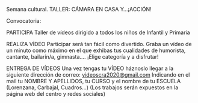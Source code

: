 Semana cultural.
TALLER: CÁMARA EN CASA Y…¡ACCIÓN!

Convocatoria:

PARTICIPA
Taller de vídeos dirigido a todos los niños de Infantil y
Primaria

REALIZA VÍDEO
Participar será tan fácil como divertido. Graba un vídeo de
un minuto como máximo en el que exhibas tus cualidades
de humorista, cantante, bailarín/a, gimnasta….
¡Elige categoría y a disfrutar!

ENTREGA DE VÍDEOS
Una vez tengas tu VÍDEO háznoslo llegar a la siguiente
dirección de correo:
videoscra2020@gmail.com
Indicando en el mail tu NOMBRE Y APELLIDOS, tu CURSO y el
nombre de tu ESCUELA (Lorenzana, Carbajal, Cuadros…)
(Los trabajos serán expuestos en la página web del centro y
redes sociales)
